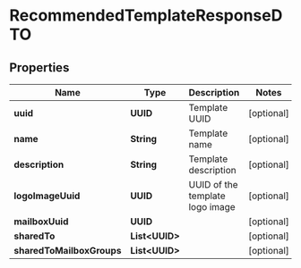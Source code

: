 

# RecommendedTemplateResponseDTO


## Properties

| Name | Type | Description | Notes |
|------------ | ------------- | ------------- | -------------|
|**uuid** | **UUID** | Template UUID |  [optional] |
|**name** | **String** | Template name |  [optional] |
|**description** | **String** | Template description |  [optional] |
|**logoImageUuid** | **UUID** | UUID of the template logo image |  [optional] |
|**mailboxUuid** | **UUID** |  |  [optional] |
|**sharedTo** | **List&lt;UUID&gt;** |  |  [optional] |
|**sharedToMailboxGroups** | **List&lt;UUID&gt;** |  |  [optional] |



